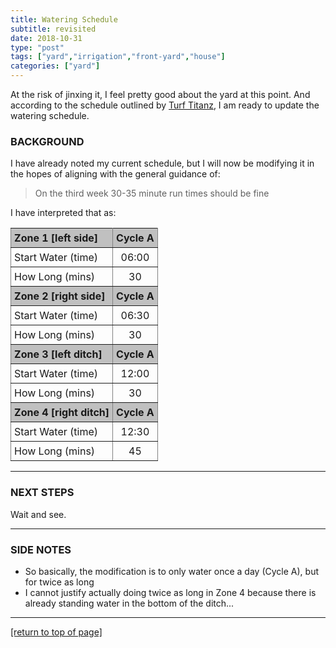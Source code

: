 ```yaml
---
title: Watering Schedule
subtitle: revisited
date: 2018-10-31
type: "post"
tags: ["yard","irrigation","front-yard","house"]
categories: ["yard"]
---
```


At the risk of jinxing it, I feel pretty good about the yard at this point.  And
according to the schedule outlined by [Turf Titanz](http://www.turftitanz.com/),
I am ready to update the watering schedule.<!--more-->

### BACKGROUND

I have already noted my current schedule, but I will now be modifying it in the
hopes of aligning with the general guidance of:

> On the third week 30-35 minute run times should be fine

I have interpreted that as:

<style type="text/css">
.tg  {border-collapse:collapse;border-spacing:0;width:50%;}
.tg td{padding:5px 5px;border-style:solid;border-width:1px;overflow:hidden;word-break:normal;border-color:grey;}
.tg th{font-weight:bold;padding:5px 5px;border-style:solid;border-width:1px;overflow:hidden;word-break:normal;border-color:grey;background-color:silver;}
.tg .tg-c3ow{border-color:inherit;text-align:center;vertical-align:top}
.tg .tg-0pky{border-color:inherit;text-align:left;vertical-align:top}
</style>
<table class="tg" align="center">
  <tr>
    <th class="tg-0pky">Zone 1 [left side]</th>
    <th class="tg-c3ow">Cycle A</th>
  </tr>
  <tr>
    <td class="tg-0pky">Start Water (time)</td>
    <td class="tg-c3ow">06:00</td>
  </tr>
  <tr>
    <td class="tg-0pky">How Long (mins)</td>
    <td class="tg-c3ow">30</td>
  </tr>
  <tr>
    <th class="tg-0pky">Zone 2 [right side]</th>
    <th class="tg-c3ow">Cycle A</th>
  </tr>
  <tr>
    <td class="tg-0pky">Start Water (time)</td>
    <td class="tg-c3ow">06:30</td>
  </tr>
  <tr>
    <td class="tg-0pky">How Long (mins)</td>
    <td class="tg-c3ow">30</td>
  </tr>
  <tr>
    <th class="tg-0pky">Zone 3 [left ditch]</th>
    <th class="tg-c3ow">Cycle A</th>
  </tr>
  <tr>
    <td class="tg-0pky">Start Water (time)</td>
    <td class="tg-c3ow">12:00</td>
  </tr>
  <tr>
    <td class="tg-0pky">How Long (mins)</td>
    <td class="tg-c3ow">30</td>
  </tr>
  <tr>
    <th class="tg-0pky">Zone 4 [right ditch]</th>
    <th class="tg-c3ow">Cycle A</th>
  </tr>
  <tr>
    <td class="tg-0pky">Start Water (time)</td>
    <td class="tg-c3ow">12:30</td>
  </tr>
  <tr>
    <td class="tg-0pky">How Long (mins)</td>
    <td class="tg-c3ow">45</td>
  </tr>
</table>

---

### NEXT STEPS

Wait and see.

---

### SIDE NOTES

* So basically, the modification is to only water once a day (Cycle A), but for
  twice as long 
* I cannot justify actually doing twice as long in Zone 4 because there is
  already standing water in the bottom of the ditch...

---

[[return to top of page]](#main-navbar)
